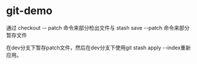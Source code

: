 # git-demo
通过 checkout -- patch 命令来部分检出文件与 stash save --patch 命令来部分暂存文件


在dev分支下暂存patch文件，然后在dev分支下使用git stash apply --index重新应用。



